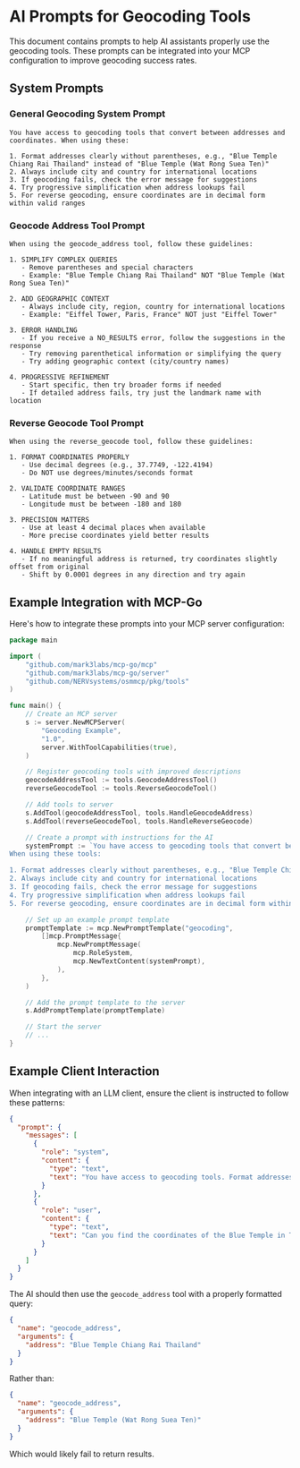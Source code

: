 # AI Prompts for Geocoding Tools

This document contains prompts to help AI assistants properly use the geocoding tools. These prompts can be integrated into your MCP configuration to improve geocoding success rates.

## System Prompts

### General Geocoding System Prompt

```
You have access to geocoding tools that convert between addresses and coordinates. When using these:

1. Format addresses clearly without parentheses, e.g., "Blue Temple Chiang Rai Thailand" instead of "Blue Temple (Wat Rong Suea Ten)"
2. Always include city and country for international locations 
3. If geocoding fails, check the error message for suggestions
4. Try progressive simplification when address lookups fail
5. For reverse geocoding, ensure coordinates are in decimal form within valid ranges
```

### Geocode Address Tool Prompt

```
When using the geocode_address tool, follow these guidelines:

1. SIMPLIFY COMPLEX QUERIES
   - Remove parentheses and special characters 
   - Example: "Blue Temple Chiang Rai Thailand" NOT "Blue Temple (Wat Rong Suea Ten)"

2. ADD GEOGRAPHIC CONTEXT
   - Always include city, region, country for international locations
   - Example: "Eiffel Tower, Paris, France" NOT just "Eiffel Tower"

3. ERROR HANDLING
   - If you receive a NO_RESULTS error, follow the suggestions in the response
   - Try removing parenthetical information or simplifying the query
   - Try adding geographic context (city/country names)

4. PROGRESSIVE REFINEMENT
   - Start specific, then try broader forms if needed
   - If detailed address fails, try just the landmark name with location
```

### Reverse Geocode Tool Prompt

```
When using the reverse_geocode tool, follow these guidelines:

1. FORMAT COORDINATES PROPERLY
   - Use decimal degrees (e.g., 37.7749, -122.4194)
   - Do NOT use degrees/minutes/seconds format

2. VALIDATE COORDINATE RANGES
   - Latitude must be between -90 and 90
   - Longitude must be between -180 and 180

3. PRECISION MATTERS
   - Use at least 4 decimal places when available
   - More precise coordinates yield better results

4. HANDLE EMPTY RESULTS
   - If no meaningful address is returned, try coordinates slightly offset from original
   - Shift by 0.0001 degrees in any direction and try again
```

## Example Integration with MCP-Go

Here's how to integrate these prompts into your MCP server configuration:

```go
package main

import (
	"github.com/mark3labs/mcp-go/mcp"
	"github.com/mark3labs/mcp-go/server"
	"github.com/NERVsystems/osmmcp/pkg/tools"
)

func main() {
	// Create an MCP server
	s := server.NewMCPServer(
		"Geocoding Example",
		"1.0",
		server.WithToolCapabilities(true),
	)

	// Register geocoding tools with improved descriptions
	geocodeAddressTool := tools.GeocodeAddressTool()
	reverseGeocodeTool := tools.ReverseGeocodeTool()

	// Add tools to server
	s.AddTool(geocodeAddressTool, tools.HandleGeocodeAddress)
	s.AddTool(reverseGeocodeTool, tools.HandleReverseGeocode)

	// Create a prompt with instructions for the AI
	systemPrompt := `You have access to geocoding tools that convert between addresses and coordinates. 
When using these tools:

1. Format addresses clearly without parentheses, e.g., "Blue Temple Chiang Rai Thailand" instead of "Blue Temple (Wat Rong Suea Ten)"
2. Always include city and country for international locations 
3. If geocoding fails, check the error message for suggestions
4. Try progressive simplification when address lookups fail
5. For reverse geocoding, ensure coordinates are in decimal form within valid ranges`

	// Set up an example prompt template
	promptTemplate := mcp.NewPromptTemplate("geocoding",
		[]mcp.PromptMessage{
			mcp.NewPromptMessage(
				mcp.RoleSystem,
				mcp.NewTextContent(systemPrompt),
			),
		},
	)

	// Add the prompt template to the server
	s.AddPromptTemplate(promptTemplate)

	// Start the server
	// ...
}
```

## Example Client Interaction

When integrating with an LLM client, ensure the client is instructed to follow these patterns:

```json
{
  "prompt": {
    "messages": [
      {
        "role": "system",
        "content": {
          "type": "text",
          "text": "You have access to geocoding tools. Format addresses clearly without parentheses. Always include city and country for international locations."
        }
      },
      {
        "role": "user",
        "content": {
          "type": "text",
          "text": "Can you find the coordinates of the Blue Temple in Thailand?"
        }
      }
    ]
  }
}
```

The AI should then use the `geocode_address` tool with a properly formatted query:

```json
{
  "name": "geocode_address",
  "arguments": {
    "address": "Blue Temple Chiang Rai Thailand"
  }
}
```

Rather than:

```json
{
  "name": "geocode_address",
  "arguments": {
    "address": "Blue Temple (Wat Rong Suea Ten)"
  }
}
```

Which would likely fail to return results. 